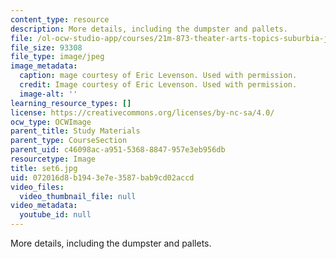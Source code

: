 ```yaml
---
content_type: resource
description: More details, including the dumpster and pallets.
file: /ol-ocw-studio-app/courses/21m-873-theater-arts-topics-suburbia-january-iap-2008/072016d8b1943e7e3587bab9cd02accd_set6.jpg
file_size: 93308
file_type: image/jpeg
image_metadata:
  caption: mage courtesy of Eric Levenson. Used with permission.
  credit: Image courtesy of Eric Levenson. Used with permission.
  image-alt: ''
learning_resource_types: []
license: https://creativecommons.org/licenses/by-nc-sa/4.0/
ocw_type: OCWImage
parent_title: Study Materials
parent_type: CourseSection
parent_uid: c46098ac-a951-5368-8847-957e3eb956db
resourcetype: Image
title: set6.jpg
uid: 072016d8-b194-3e7e-3587-bab9cd02accd
video_files:
  video_thumbnail_file: null
video_metadata:
  youtube_id: null
---
```

More details, including the dumpster and pallets.